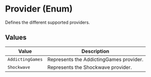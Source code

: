 # Provider (Enum)

Defines the different supported providers.

## Values

| Value           | Description                               |
|-----------------|-------------------------------------------|
| `AddictingGames` | Represents the AddictingGames provider.   |
| `Shockwave`     | Represents the Shockwave provider.       |
